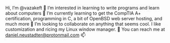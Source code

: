 Hi, I’m @vazakeft 👋
I’m interested in learning to write programs and learn about computers 👀
I’m currently learning to get the CompTIA A+ certification, programming in C, a bit of OpenBSD web server hosting, and much more 🌱 
I’m looking to collaborate on anything that seems cool. I like customization and ricing my Linux window manager. 💞️
You can reach me at daniel.neustadter@protonmail.com 📫

<!---
vazakeft/vazakeft is a ✨ special ✨ repository because its `README.md` (this file) appears on your GitHub profile.
You can click the Preview link to take a look at your changes.
--->

